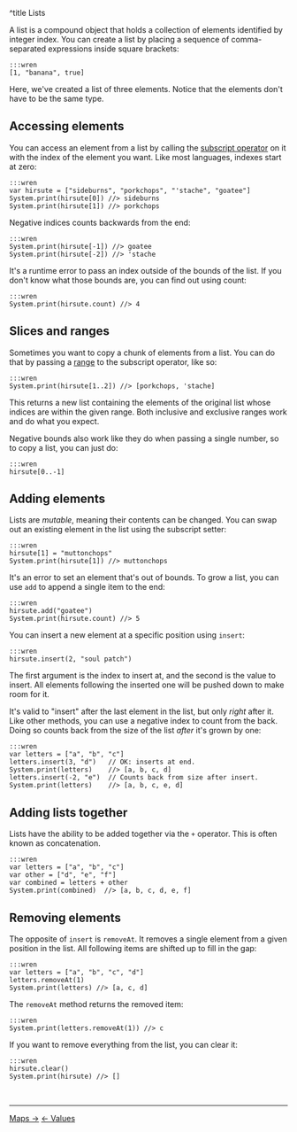 ^title Lists

A list is a compound object that holds a collection of elements identified by
integer index. You can create a list by placing a sequence of comma-separated
expressions inside square brackets:

    :::wren
    [1, "banana", true]

Here, we've created a list of three elements. Notice that the elements don't
have to be the same type.

## Accessing elements

You can access an element from a list by calling the [subscript
operator][] on it with the index of the
element you want. Like most languages, indexes start at zero:

[subscript operator]: method-calls.html#subscripts

    :::wren
    var hirsute = ["sideburns", "porkchops", "'stache", "goatee"]
    System.print(hirsute[0]) //> sideburns
    System.print(hirsute[1]) //> porkchops

Negative indices counts backwards from the end:

    :::wren
    System.print(hirsute[-1]) //> goatee
    System.print(hirsute[-2]) //> 'stache

It's a runtime error to pass an index outside of the bounds of the list. If you
don't know what those bounds are, you can find out using count:

    :::wren
    System.print(hirsute.count) //> 4

## Slices and ranges

Sometimes you want to copy a chunk of elements from a list. You can do that by
passing a [range](values.html#ranges) to the subscript operator, like so:

    :::wren
    System.print(hirsute[1..2]) //> [porkchops, 'stache]

This returns a new list containing the elements of the original list whose
indices are within the given range. Both inclusive and exclusive ranges work
and do what you expect.

Negative bounds also work like they do when passing a single number, so to copy
a list, you can just do:

    :::wren
    hirsute[0..-1]

## Adding elements

Lists are *mutable*, meaning their contents can be changed. You can swap out an
existing element in the list using the subscript setter:

    :::wren
    hirsute[1] = "muttonchops"
    System.print(hirsute[1]) //> muttonchops

It's an error to set an element that's out of bounds. To grow a list, you can
use `add` to append a single item to the end:

    :::wren
    hirsute.add("goatee")
    System.print(hirsute.count) //> 5

You can insert a new element at a specific position using `insert`:

    :::wren
    hirsute.insert(2, "soul patch")

The first argument is the index to insert at, and the second is the value to
insert. All elements following the inserted one will be pushed down to
make room for it.

It's valid to "insert" after the last element in the list, but only *right*
after it. Like other methods, you can use a negative index to count from the
back. Doing so counts back from the size of the list *after* it's grown by one:

    :::wren
    var letters = ["a", "b", "c"]
    letters.insert(3, "d")   // OK: inserts at end.
    System.print(letters)    //> [a, b, c, d]
    letters.insert(-2, "e")  // Counts back from size after insert.
    System.print(letters)    //> [a, b, c, e, d]

## Adding lists together

Lists have the ability to be added together via the `+` operator. This is often known as concatenation.

    :::wren
    var letters = ["a", "b", "c"]
    var other = ["d", "e", "f"]
    var combined = letters + other
    System.print(combined)  //> [a, b, c, d, e, f]

## Removing elements

The opposite of `insert` is `removeAt`. It removes a single element from a
given position in the list. All following items are shifted up to fill in the
gap:

    :::wren
    var letters = ["a", "b", "c", "d"]
    letters.removeAt(1)
    System.print(letters) //> [a, c, d]

The `removeAt` method returns the removed item:

    :::wren
    System.print(letters.removeAt(1)) //> c

If you want to remove everything from the list, you can clear it:

    :::wren
    hirsute.clear()
    System.print(hirsute) //> []

<br><hr>
<a class="right" href="maps.html">Maps &rarr;</a>
<a href="values.html">&larr; Values</a>
